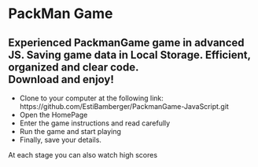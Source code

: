 <h1>PackMan Game</h1>
<h2>Experienced PackmanGame game in advanced JS.
  Saving game data in Local Storage. Efficient, organized and clear code.<br>
Download and enjoy!</h2>
<ul>
<li>Clone to your computer at the following link:
https://github.com/EstiBamberger/PackmanGame-JavaScript.git</li>
<li>Open the HomePage</li>
<li>Enter the game instructions and read carefully</li>
<li>Run the game and start playing</li>
<li>Finally, save your details.</li>
</ul>
<p>At each stage you can also watch high scores</p>

